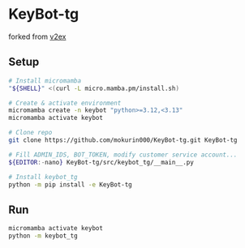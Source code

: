 # KeyBot-tg


forked from [v2ex](https://www.v2ex.com/t/1069084)

## Setup

```bash
# Install micromamba
"${SHELL}" <(curl -L micro.mamba.pm/install.sh)

# Create & activate environment
micromamba create -n keybot "python>=3.12,<3.13"
micromamba activate keybot

# Clone repo
git clone https://github.com/mokurin000/KeyBot-tg.git KeyBot-tg

# Fill ADMIN_IDS, BOT_TOKEN, modify customer service account...
${EDITOR:-nano} KeyBot-tg/src/keybot_tg/__main__.py

# Install keybot_tg
python -m pip install -e KeyBot-tg
```

## Run

```bash
micromamba activate keybot
python -m keybot_tg
```
